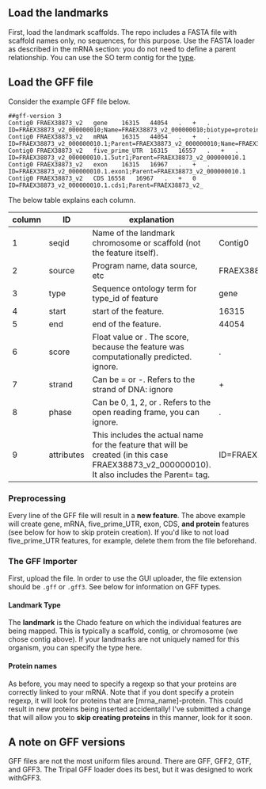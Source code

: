 
## Load the landmarks

First, load the landmark scaffolds.  The repo includes a FASTA file with scaffold names only, no sequences, for this purpose.  Use the FASTA loader as described in the mRNA section: you do not need to define a parent relationship.  You can use the SO term contig for the [type](https://www.ebi.ac.uk/ols/ontologies/so/terms?iri=http%3A%2F%2Fpurl.obolibrary.org%2Fobo%2FSO_0000149).

## Load the GFF file
Consider the example GFF file below.

```
##gff-version 3
Contig0	FRAEX38873_v2	gene	16315	44054	.	+	.	ID=FRAEX38873_v2_000000010;Name=FRAEX38873_v2_000000010;biotype=protein_coding
Contig0	FRAEX38873_v2	mRNA	16315	44054	.	+	.	ID=FRAEX38873_v2_000000010.1;Parent=FRAEX38873_v2_000000010;Name=FRAEX38873_v2_000000010.1;biotype=protein_coding;AED=0.05
Contig0	FRAEX38873_v2	five_prime_UTR	16315	16557	.	+	.	ID=FRAEX38873_v2_000000010.1.5utr1;Parent=FRAEX38873_v2_000000010.1
Contig0	FRAEX38873_v2	exon	16315	16967	.	+	.	ID=FRAEX38873_v2_000000010.1.exon1;Parent=FRAEX38873_v2_000000010.1
Contig0	FRAEX38873_v2	CDS	16558	16967	.	+	0	ID=FRAEX38873_v2_000000010.1.cds1;Parent=FRAEX38873_v2_
```

The below table explains each column.   

| column | ID         | explanation                                                                                                                                   | example value                                                                  |
|--------|------------|-----------------------------------------------------------------------------------------------------------------------------------------------|--------------------------------------------------------------------------------|
| 1      | seqid      | Name of the landmark chromosome or scaffold (not the feature itself).                                                                         | Contig0                                                                        |
| 2      | source     | Program name, data source, etc                                                                                                                | FRAEX38873_v2                                                                  |
| 3      | type       | Sequence ontology term for type_id of feature                                                                                                 | gene                                                                           |
| 4      | start      | start of the feature.                                                                                                                         | 16315                                                                          |
| 5      | end        | end of the feature.                                                                                                                           | 44054                                                                          |
| 6      | score      | Float value or . The score, because the feature was computationally predicted.  ignore.                                                       | .                                                                              |
| 7      | strand     | Can be = or -.  Refers to the strand of DNA: ignore                                                                                           | +                                                                              |
| 8      | phase      | Can be 0, 1, 2, or .  Refers to the open reading frame, you can ignore.                                                                       | .                                                                              |
| 9      | attributes | This includes the actual name for the feature that will be created (in this case FRAEX38873_v2_000000010).  It also includes the Parent= tag. | ID=FRAEX38873_v2_000000010;Name=FRAEX38873_v2_000000010;biotype=protein_coding |

### Preprocessing

Every line of the GFF file will result in a **new feature**. The above example will create gene, mRNA, five_prime_UTR, exon, CDS, **and protein** features (see below for how to skip protein creation).  If you'd like to not load five_prime_UTR features, for example, delete them from the file beforehand.

### The GFF Importer

First, upload the file.  In order to use the GUI uploader, the file extension should be `.gff` or `.gff3`.  See below for information on GFF types.

#### Landmark Type

The **landmark** is the Chado feature on which the individual features are being mapped.  This is typically a scaffold, contig, or chromosome (we chose contig above).  If your landmarks are not uniquely named for this organism, you can specify the type here.

#### Protein names
As before, you may need to specify a regexp so that your proteins are correctly linked to your mRNA.  Note that if you dont specify a protein regexp, it will look for proteins that are [mrna_name]-protein.  This could result in new proteins being inserted accidentally!  I've submitted a change that will allow you to **skip creating proteins** in this manner, look for it soon.


## A note on GFF versions

GFF files are not the most uniform files around.  There are GFF, GFF2, GTF, and GFF3.  The Tripal GFF loader does its best, but it was designed to work withGFF3.

